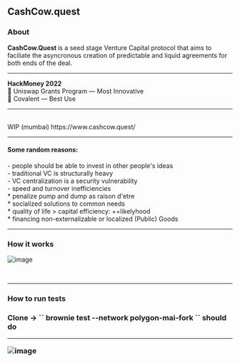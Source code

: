 <h2>CashCow.quest </h2>
<h3> About </h3>
<b> CashCow.Quest </b> is a seed stage Venture Capital protocol that aims to faciliate the asyncronous creation of predictable and liquid agreements for both ends of the deal.
<hr>
<b>HackMoney 2022</b> <br>
🥉 Uniswap Grants Program — Most Innovative <br>
🥈 Covalent — Best Use
<hr>
<br>
WIP (mumbai)
https://www.cashcow.quest/ 

<br>
<hr>
<h4>Some random reasons:</h4>
- people should be able to invest in other people's ideas <br>
- traditional VC is structurally heavy <br>
- VC centralization is a security vulnerability <br>
- speed and turnover inefficiencies <br>
* penalize pump and dump as raison d'etre <br>
* socialized solutions to common needs <br>
* quality of life > capital efficiency: ++likelyhood <br>
* financing non-externalizable or localized (Public) Goods

<br>
<hr>
<h3> How it works </h3>

![image](https://user-images.githubusercontent.com/5999852/169695804-36474dbc-f435-44ab-818f-a2a17a16eaf5.png)


<br>
<hr>
<h3> How to run tests<h3>
Clone -> `` brownie test --network polygon-mai-fork `` should do 

____

![image](https://user-images.githubusercontent.com/5999852/177880726-98080c7d-2b4e-41ec-ae7e-da9334a218b6.png)

